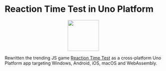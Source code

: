 # Reaction Time Test in Uno Platform

<p align="center">
  <img width="100" src="https://raw.githubusercontent.com/unoplatform/styleguide/master/logo/uno-platform-logo-mark.png" />
</p>

Rewritten the trending JS game [Reaction Time Test](https://www.arealme.com/reaction-time-test/en/) as a cross-platform Uno Platform app targeting Windows, Android, iOS, macOS and WebAssembly.
